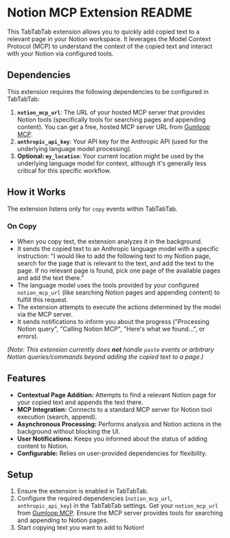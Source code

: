 # Notion MCP Extension README

This TabTabTab extension allows you to quickly add copied text to a relevant page in your Notion workspace. It leverages the Model Context Protocol (MCP) to understand the context of the copied text and interact with your Notion via configured tools.

## Dependencies

This extension requires the following dependencies to be configured in TabTabTab:

1.  **`notion_mcp_url`**: The URL of your hosted MCP server that provides Notion tools (specifically tools for searching pages and appending content). You can get a free, hosted MCP server URL from [Gumloop MCP](https://www.gumloop.com/mcp).
2.  **`anthropic_api_key`**: Your API key for the Anthropic API (used for the underlying language model processing).
3.  **Optional: `my_location`**: Your current location might be used by the underlying language model for context, although it's generally less critical for this specific workflow.

## How it Works

The extension listens only for `copy` events within TabTabTab.

### On Copy

-   When you copy text, the extension analyzes it in the background.
-   It sends the copied text to an Anthropic language model with a specific instruction: "I would like to add the following text to my Notion page, search for the page that is relevant to the text, and add the text to the page. If no relevant page is found, pick one page of the available pages and add the text there."
-   The language model uses the tools provided by your configured `notion_mcp_url` (like searching Notion pages and appending content) to fulfill this request.
-   The extension attempts to execute the actions determined by the model via the MCP server.
-   It sends notifications to inform you about the progress ("Processing Notion query", "Calling Notion MCP", "Here's what we found...", or errors).

*(Note: This extension currently does **not** handle `paste` events or arbitrary Notion queries/commands beyond adding the copied text to a page.)*

## Features

-   **Contextual Page Addition:** Attempts to find a relevant Notion page for your copied text and appends the text there.
-   **MCP Integration:** Connects to a standard MCP server for Notion tool execution (search, append).
-   **Asynchronous Processing:** Performs analysis and Notion actions in the background without blocking the UI.
-   **User Notifications:** Keeps you informed about the status of adding content to Notion.
-   **Configurable:** Relies on user-provided dependencies for flexibility.

## Setup

1.  Ensure the extension is enabled in TabTabTab.
2.  Configure the required dependencies (`notion_mcp_url`, `anthropic_api_key`) in the TabTabTab settings. Get your `notion_mcp_url` from [Gumloop MCP](https://www.gumloop.com/mcp). Ensure the MCP server provides tools for searching and appending to Notion pages.
3.  Start copying text you want to add to Notion!
